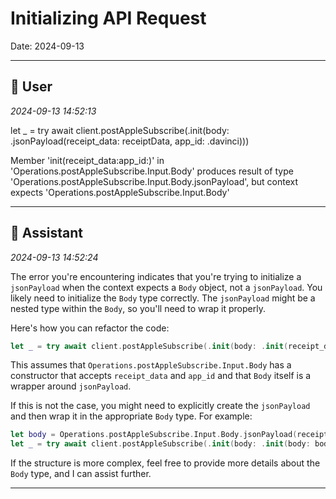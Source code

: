 # Initializing API Request

Date: 2024-09-13

---

## 👤 User
*2024-09-13 14:52:13*

let _ = try await client.postAppleSubscribe(.init(body: .jsonPayload(receipt_data: receiptData, app_id: .davinci)))
        

Member 'init(receipt_data:app_id:)' in 'Operations.postAppleSubscribe.Input.Body' produces result of type 'Operations.postAppleSubscribe.Input.Body.jsonPayload', but context expects 'Operations.postAppleSubscribe.Input.Body'

---

## 🤖 Assistant
*2024-09-13 14:52:24*

The error you're encountering indicates that you're trying to initialize a `jsonPayload` when the context expects a `Body` object, not a `jsonPayload`. You likely need to initialize the `Body` type correctly. The `jsonPayload` might be a nested type within the `Body`, so you'll need to wrap it properly.

Here's how you can refactor the code:

```swift
let _ = try await client.postAppleSubscribe(.init(body: .init(receipt_data: receiptData, app_id: .davinci)))
```

This assumes that `Operations.postAppleSubscribe.Input.Body` has a constructor that accepts `receipt_data` and `app_id` and that `Body` itself is a wrapper around `jsonPayload`.

If this is not the case, you might need to explicitly create the `jsonPayload` and then wrap it in the appropriate `Body` type. For example:

```swift
let body = Operations.postAppleSubscribe.Input.Body.jsonPayload(receipt_data: receiptData, app_id: .davinci)
let _ = try await client.postAppleSubscribe(.init(body: .init(body: body)))
```

If the structure is more complex, feel free to provide more details about the `Body` type, and I can assist further.

---
